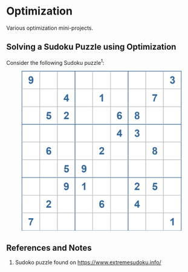 # Optimization
Various optimization mini-projects.


## Solving a Sudoku Puzzle using Optimization

Consider the following Sudoku puzzle<sup>1</sup>:

 <p align="center">
  </p>
<figure>
  <p align="center">
    <img src="https://github.com/bwalzer4/Optimization/blob/main/visuals/Sudoku_1.PNG?raw=True" />
  </p>
</figure>


## References and Notes
1. Sudoko puzzle found on https://www.extremesudoku.info/ 
